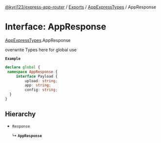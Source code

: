 [@kyri123/express-app-router](../README.md) / [Exports](../modules.md) / [AppExpressTypes](../modules/AppExpressTypes.md) / AppResponse

# Interface: AppResponse

[AppExpressTypes](../modules/AppExpressTypes.md).AppResponse

overwrite Types here for global use

**`Example`**

```ts
declare global {
 namespace AppResponse {
	 interface Payload {
		 upload: string;
		 app: string;
		 config: string;
  }
}
```

## Hierarchy

-   `Response`

    ↳ **`AppResponse`**
